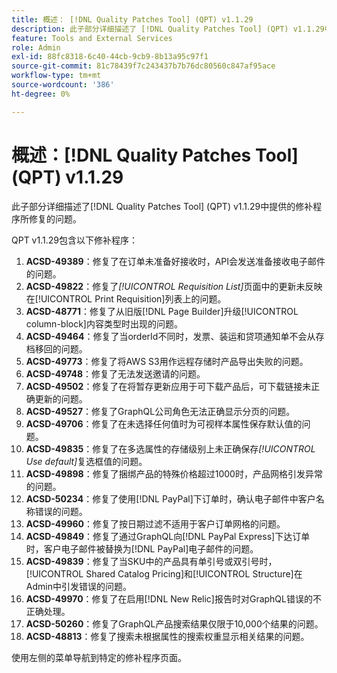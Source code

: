 ```yaml
---
title: 概述： [!DNL Quality Patches Tool] (QPT) v1.1.29
description: 此子部分详细描述了 [!DNL Quality Patches Tool] (QPT) v1.1.29中提供的修补程序所修复的问题。
feature: Tools and External Services
role: Admin
exl-id: 88fc8318-6c40-44cb-9cb9-8b13a95c97f1
source-git-commit: 81c78439f7c243437b7b76dc80560c847af95ace
workflow-type: tm+mt
source-wordcount: '386'
ht-degree: 0%

---
```


# 概述：[!DNL Quality Patches Tool] (QPT) v1.1.29

此子部分详细描述了[!DNL Quality Patches Tool] (QPT) v1.1.29中提供的修补程序所修复的问题。

QPT v1.1.29包含以下修补程序：

1. **ACSD-49389**：修复了在订单未准备好接收时，API会发送准备接收电子邮件的问题。
1. **ACSD-49822**：修复了&#x200B;*[!UICONTROL Requisition List]*&#x200B;页面中的更新未反映在[!UICONTROL Print Requisition]列表上的问题。
1. **ACSD-48771**：修复了从旧版[!DNL Page Builder]升级[!UICONTROL column-block]内容类型时出现的问题。
1. **ACSD-49464**：修复了当orderId不同时，发票、装运和贷项通知单不会从存档移回的问题。
1. **ACSD-49773**：修复了将AWS S3用作远程存储时产品导出失败的问题。
1. **ACSD-49748**：修复了无法发送邀请的问题。
1. **ACSD-49502**：修复了在将暂存更新应用于可下载产品后，可下载链接未正确更新的问题。
1. **ACSD-49527**：修复了GraphQL公司角色无法正确显示分页的问题。
1. **ACSD-49706**：修复了在未选择任何值时为可视样本属性保存默认值的问题。
1. **ACSD-49835**：修复了在多选属性的存储级别上未正确保存&#x200B;*[!UICONTROL Use default]*&#x200B;复选框值的问题。
1. **ACSD-49898**：修复了捆绑产品的特殊价格超过1000时，产品网格引发异常的问题。
1. **ACSD-50234**：修复了使用[!DNL PayPal]下订单时，确认电子邮件中客户名称错误的问题。
1. **ACSD-49960**：修复了按日期过滤不适用于客户订单网格的问题。
1. **ACSD-49849**：修复了通过GraphQL向[!DNL PayPal Express]下达订单时，客户电子邮件被替换为[!DNL PayPal]电子邮件的问题。
1. **ACSD-49839**：修复了当SKU中的产品具有单引号或双引号时，[!UICONTROL Shared Catalog Pricing]和[!UICONTROL Structure]在Admin中引发错误的问题。
1. **ACSD-49970**：修复了在启用[!DNL New Relic]报告时对GraphQL错误的不正确处理。
1. **ACSD-50260**：修复了GraphQL产品搜索结果仅限于10,000个结果的问题。
1. **ACSD-48813**：修复了搜索未根据属性的搜索权重显示相关结果的问题。

使用左侧的菜单导航到特定的修补程序页面。
